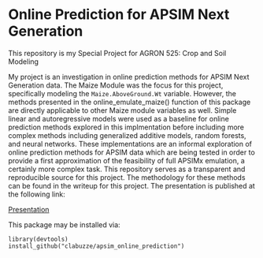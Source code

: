 # Online Prediction for APSIM Next Generation
This repository is my Special Project for AGRON 525: Crop and Soil Modeling

My project is an investigation in online prediction methods for APSIM Next Generation data. The Maize Module was the focus for this project, specifically modeling the `Maize.AboveGround.Wt` variable. However, the methods presented in the online_emulate_maize() function of this package are directly applicable to other Maize module variables as well. Simple linear and autoregressive models were used as a baseline for online prediction methods explored in this implmentation before including more complex methods including generalized additive models, random forests, and neural networks. These implementations are an informal exploration of online prediction methods for APSIM data which are being tested in order to provide a first approximation of the feasibility of full APSIMx emulation, a certainly more complex task. This repository serves as a transparent and reproducible source for this project. The methodology for these methods can be found in the writeup for this project. The presentation is published at the following link:

[Presentation](http://rpubs.com/clabuzze/apsimo)

This package may be installed via:

```{r}
library(devtools)
install_github("clabuzze/apsim_online_prediction")
```
